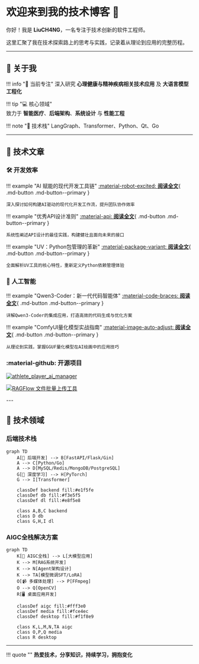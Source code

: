 # 欢迎来到我的技术博客 👋

<div class="hero-section" markdown="1">

你好！我是 **LiuCH4NG**，一名专注于技术创新的软件工程师。

这里汇聚了我在技术探索路上的思考与实践，记录着从理论到应用的完整历程。

</div>

---

## 🚀 关于我

<div class="about-grid" markdown="1">

!!! info "🌱 当前专注"
    深入研究 **心理健康与精神疾病相关技术应用** 及 **大语言模型工程化**

!!! tip "💻 核心领域"  
    致力于 **智能医疗**、**后端架构**、**系统设计** 与 **性能工程**

!!! note "🎯 技术栈"
    LangGraph、Transformer、Python、Qt、Go

</div>

---

## 📝 技术文章

### 🛠️ 开发效率

<div class="article-cards" markdown="1">

!!! example "AI 赋能的现代开发工具链"
    [:material-robot-excited: **阅读全文**](tech/AI_tools.md){ .md-button .md-button--primary }
    
    深入探讨如何构建AI驱动的现代化开发工作流，提升团队协作效率

!!! example "优秀API设计准则"
    [:material-api: **阅读全文**](tech/优秀API设计.md){ .md-button .md-button--primary }
    
    系统性阐述API设计的最佳实践，构建健壮且面向未来的接口

!!! example "UV：Python包管理的革新"
    [:material-package-variant: **阅读全文**](tech/uv_tutorial.md){ .md-button .md-button--primary }
    
    全面解析UV工具的核心特性，重新定义Python依赖管理体验

</div>

### 🤖 人工智能

<div class="article-cards" markdown="1">

!!! example "Qwen3-Coder：新一代代码智能体"
    [:material-code-braces: **阅读全文**](llm/qwen3_coder_tutorial.md){ .md-button .md-button--primary }
    
    详解Qwen3-Coder的集成应用，打造高效的代码生成与优化方案

!!! example "ComfyUI量化模型实战指南"
    [:material-image-auto-adjust: **阅读全文**](llm/ComfyUI使用GGUF量化模型教程.md){ .md-button .md-button--primary }
    
    从理论到实践，掌握GGUF量化模型在AI绘画中的应用技巧

</div>


### :material-github: 开源项目

<div class="article-cards" markdown="1">

[![athlete_player_ai_manager](https://github-readme-stats.vercel.app/api/pin/?username=liuch4ng&repo=athlete_player_ai_manager)](https://github.com/liuch4ng/athlete_player_ai_manager)

[![RAGFlow 文件批量上传工具](https://github-readme-stats.vercel.app/api/pin/?username=liuch4ng&repo=ragflow-upload)](https://github.com/liuch4ng/ragflow-upload)

</div>
---

## 🎯 技术领域

<div class="tech-domains" markdown="1">

### 后端技术栈
```mermaid
graph TD
    A[🔧 后端开发] --> B[FastAPI/Flask/Gin]
    A --> C[Python/Go]
    A --> D[MySQL/Redis/MongoDB/PostgreSQL]
    G[🧠 深度学习] --> H[PyTorch]
    G --> I[Transformer]
    
    classDef backend fill:#e1f5fe
    classDef db fill:#f3e5f5
    classDef dl fill:#e8f5e8
    
    class A,B,C backend
    class D db
    class G,H,I dl
```

### AIGC全栈解决方案
```mermaid
graph TD
    K[🎨 AIGC全栈] --> L[大模型应用]
    K --> M[RAG系统开发]
    K --> N[Agent架构设计]
    K --> TA[模型微调SFT/LoRA]
    O[📹 多媒体处理] --> P[FFmpeg]
    O --> Q[OpenCV]
    R[🖥️ 桌面应用开发]
    
    classDef aigc fill:#fff3e0
    classDef media fill:#fce4ec
    classDef desktop fill:#f1f8e9
    
    class K,L,M,N,TA aigc
    class O,P,Q media
    class R desktop
```

</div>

---

<div class="footer-quote" markdown="1">

!!! quote ""
     **热爱技术，分享知识，持续学习，拥抱变化**

</div>